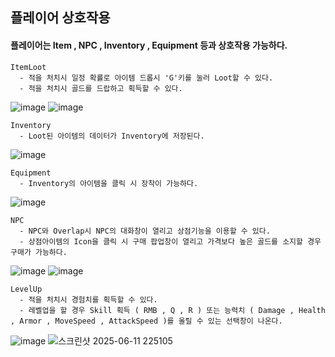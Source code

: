 ## 플레이어 상호작용

#### 플레이어는 Item , NPC , Inventory , Equipment 등과 상호작용 가능하다.
```
ItemLoot
  - 적을 처치시 일정 확률로 아이템 드롭시 'G'키를 눌러 Loot할 수 있다.
  - 적을 처치시 골드를 드랍하고 획득할 수 있다.
```
![image](https://github.com/user-attachments/assets/3425ef0c-bc11-4395-80f1-f2b6b9ebdb61)
![image](https://github.com/user-attachments/assets/341edc28-ce25-4998-88b7-5545a08f5244)

```
Inventory
  - Loot된 아이템의 데이터가 Inventory에 저장된다.
```
![image](https://github.com/user-attachments/assets/32f90f1b-50a9-4ca2-98af-2f02dac66be2)

```
Equipment
  - Inventory의 아이템을 클릭 시 장착이 가능하다. 
```
![image](https://github.com/user-attachments/assets/d78190ed-0a2d-4d6b-b0dc-cc20dc2fe53a)

```
NPC
  - NPC와 Overlap시 NPC의 대화창이 열리고 상점기능을 이용할 수 있다.
  - 상점아이템의 Icon을 클릭 시 구매 팝업창이 열리고 가격보다 높은 골드를 소지할 경우 구매가 가능하다.
```
![image](https://github.com/user-attachments/assets/577ca359-5784-47af-8827-b45d310c85b7)
![image](https://github.com/user-attachments/assets/e91b90ea-4f06-459e-aeaa-642c6e43c8c3)

```
LevelUp
  - 적을 처치시 경험치를 획득할 수 있다.
  - 레벨업을 할 경우 Skill 획득 ( RMB , Q , R ) 또는 능력치 ( Damage , Health , Armor , MoveSpeed , AttackSpeed )를 올릴 수 있는 선택창이 나온다.
```
![image](https://github.com/user-attachments/assets/73e35364-0f2a-47b1-9db3-b83874e922c6)
![스크린샷 2025-06-11 225105](https://github.com/user-attachments/assets/d209e961-aa27-4729-8365-821e014340b8)
